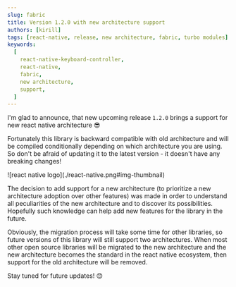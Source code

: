 ```yaml
---
slug: fabric
title: Version 1.2.0 with new architecture support
authors: [kirill]
tags: [react-native, release, new architecture, fabric, turbo modules]
keywords:
  [
    react-native-keyboard-controller,
    react-native,
    fabric,
    new architecture,
    support,
  ]
---
```


I'm glad to announce, that new upcoming release `1.2.0` brings a support for new react native architecture 😎

Fortunately this library is backward compatible with old architecture and will be compiled conditionally depending on which architecture you are using. So don't be afraid of updating it to the latest version - it doesn't have any breaking changes!

<div class="playwright">
  ![react native logo](./react-native.png#img-thumbnail)
</div>

<!--truncate-->

The decision to add support for a new architecture (to prioritize a new architecture adoption over other features) was made in order to understand all peculiarities of the new architecture and to discover its possibilities. Hopefully such knowledge can help add new features for the library in the future.

Obviously, the migration process will take some time for other libraries, so future versions of this library will still support two architectures. When most other open source libraries will be migrated to the new architecture and the new architecture becomes the standard in the react native ecosystem, then support for the old architecture will be removed.

Stay tuned for future updates! 😊
